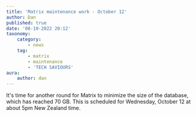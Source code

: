 ```yaml
---
title: 'Matrix maintenance work - October 12'
author: Dan
published: true
date: '08-10-2022 20:12'
taxonomy:
    category:
        - news
    tag:
        - matrix
        - maintenance
        - 'TECH SAVIOURS'
aura:
    author: dan
---
```


It's time for another round for Matrix to minimize the size of the database, which has reached 70 GB. This is scheduled for Wednesday, October 12 at about 5pm New Zealand time. 